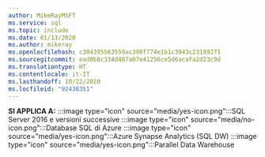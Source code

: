 ```yaml
---
author: MikeRayMSFT
ms.service: sql
ms.topic: include
ms.date: 01/13/2020
ms.author: mikeray
ms.openlocfilehash: c304395563559ac390f774e1b1c3943c23189271
ms.sourcegitcommit: ead0b8c334d487a07e41256ce5d6acafa2d23c9d
ms.translationtype: HT
ms.contentlocale: it-IT
ms.lasthandoff: 10/22/2020
ms.locfileid: "92438351"
---
```

<Token>**SI APPLICA A:** :::image type="icon" source="media/yes-icon.png":::SQL Server 2016 e versioni successive :::image type="icon" source="media/no-icon.png":::Database SQL di Azure :::image type="icon" source="media/yes-icon.png":::Azure Synapse Analytics (SQL DW) :::image type="icon" source="media/yes-icon.png":::Parallel Data Warehouse</Token>

